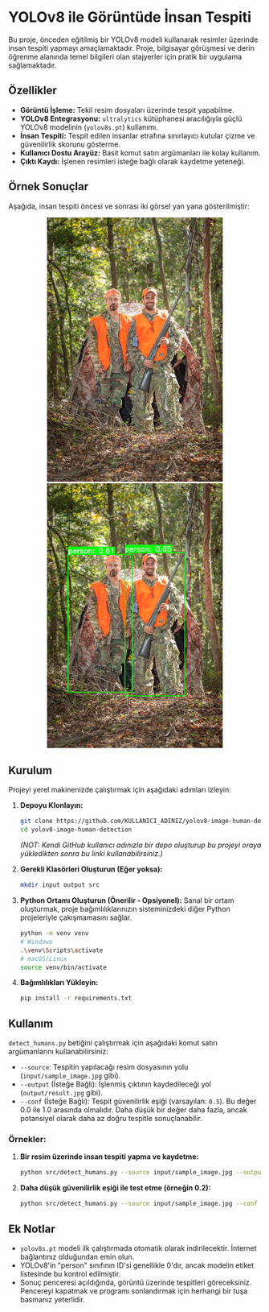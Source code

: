 # YOLOv8 ile Görüntüde İnsan Tespiti

Bu proje, önceden eğitilmiş bir YOLOv8 modeli kullanarak resimler üzerinde insan tespiti yapmayı amaçlamaktadır. Proje, bilgisayar görüşmesi ve derin öğrenme alanında temel bilgileri olan stajyerler için pratik bir uygulama sağlamaktadır.

## Özellikler

*   **Görüntü İşleme:** Tekil resim dosyaları üzerinde tespit yapabilme.
*   **YOLOv8 Entegrasyonu:** `ultralytics` kütüphanesi aracılığıyla güçlü YOLOv8 modelinin (`yolov8s.pt`) kullanımı.
*   **İnsan Tespiti:** Tespit edilen insanlar etrafına sınırlayıcı kutular çizme ve güvenilirlik skorunu gösterme.
*   **Kullanıcı Dostu Arayüz:** Basit komut satırı argümanları ile kolay kullanım.
*   **Çıktı Kaydı:** İşlenen resimleri isteğe bağlı olarak kaydetme yeteneği.

## Örnek Sonuçlar

Aşağıda, insan tespiti öncesi ve sonrası iki görsel yan yana gösterilmiştir:

<p align="center">
  <img src="input/sample_image.jpg" alt="Orijinal Görsel" width="350"/>
  <img src="output/result.jpg" alt="Tespit Sonrası Görsel" width="350"/>
</p>

## Kurulum

Projeyi yerel makinenizde çalıştırmak için aşağıdaki adımları izleyin:

1.  **Depoyu Klonlayın:**
    ```bash
    git clone https://github.com/KULLANICI_ADINIZ/yolov8-image-human-detection.git
    cd yolov8-image-human-detection
    ```
    *(NOT: Kendi GitHub kullanıcı adınızla bir depo oluşturup bu projeyi oraya yükledikten sonra bu linki kullanabilirsiniz.)*

2.  **Gerekli Klasörleri Oluşturun (Eğer yoksa):**
    ```bash
    mkdir input output src
    ```

3.  **Python Ortamı Oluşturun (Önerilir - Opsiyonel):**
    Sanal bir ortam oluşturmak, proje bağımlılıklarınızın sisteminizdeki diğer Python projeleriyle çakışmamasını sağlar.
    ```bash
    python -m venv venv
    # Windows
    .\venv\Scripts\activate
    # macOS/Linux
    source venv/bin/activate
    ```

4.  **Bağımlılıkları Yükleyin:**
    ```bash
    pip install -r requirements.txt
    ```

## Kullanım

`detect_humans.py` betiğini çalıştırmak için aşağıdaki komut satırı argümanlarını kullanabilirsiniz:

*   `--source`: Tespitin yapılacağı resim dosyasının yolu (`input/sample_image.jpg` gibi).
*   `--output` (İsteğe Bağlı): İşlenmiş çıktının kaydedileceği yol (`output/result.jpg` gibi).
*   `--conf` (İsteğe Bağlı): Tespit güvenilirlik eşiği (varsayılan: `0.5`). Bu değer 0.0 ile 1.0 arasında olmalıdır. Daha düşük bir değer daha fazla, ancak potansiyel olarak daha az doğru tespitle sonuçlanabilir.

### Örnekler:

1.  **Bir resim üzerinde insan tespiti yapma ve kaydetme:**
    ```bash
    python src/detect_humans.py --source input/sample_image.jpg --output output/detected_image.jpg
    ```

2.  **Daha düşük güvenilirlik eşiği ile test etme (örneğin 0.2):**
    ```bash
    python src/detect_humans.py --source input/sample_image.jpg --conf 0.2 --output output/detected_image_low_conf.jpg
    ```

## Ek Notlar

*   `yolov8s.pt` modeli ilk çalıştırmada otomatik olarak indirilecektir. İnternet bağlantınız olduğundan emin olun.
*   YOLOv8'in "person" sınıfının ID'si genellikle 0'dır, ancak modelin etiket listesinde bu kontrol edilmiştir.
*   Sonuç penceresi açıldığında, görüntü üzerinde tespitleri göreceksiniz. Pencereyi kapatmak ve programı sonlandırmak için herhangi bir tuşa basmanız yeterlidir.